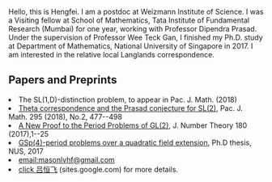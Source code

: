 Hello, this is Hengfei. I am a postdoc at Weizmann Institute of Science. I was a Visiting fellow at School of Mathematics, Tata Institute of Fundamental Research (Mumbai) for one year, working with Professor Dipendra Prasad. Under the supervision of Professor Wee Teck Gan, I finished my Ph.D. study at Department of Mathematics, National University of Singapore in 2017. I am interested in the relative local Langlands correspondence.
  



## Papers and Preprints
<li> The SL(1,D)-distinction problem, to appear in Pac. J. Math. (2018)
<li> <a href="https://msp.org/pjm/2018/295-2/p12.xhtml">Theta correspondence and the Prasad conjecture for SL(2)<a>, Pac. J. Math. 295 (2018), No.2, 477--498
<li><a href="https://doi.org/10.1016/j.jnt.2017.03.010">A New Proof to the Period Problems of GL(2)<a>, J. Number Theory 180 (2017),1--25
<li><a href="http://scholarbank.nus.sg/handle/10635/135863">GSp(4)-period problems over a quadratic field extension<a>, Ph.D thesis, NUS, 2017<a>
<li><a href="mailto:masonlvhf at gmail dot com">email:masonlvhf@gmail.com
<li> click <a href="https://sites.google.com/site/luhengfei1018/home">吕恒飞<a> (sites.google.com) for more details.
